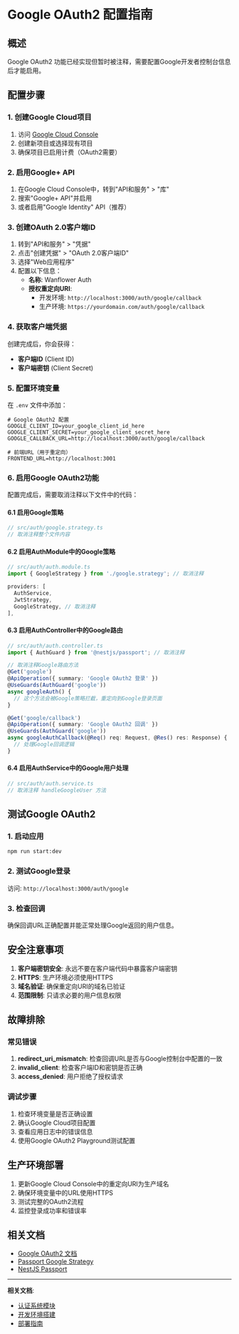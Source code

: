 # Google OAuth2 配置指南

## 概述

Google OAuth2 功能已经实现但暂时被注释，需要配置Google开发者控制台信息后才能启用。

## 配置步骤

### 1. 创建Google Cloud项目

1. 访问 [Google Cloud Console](https://console.cloud.google.com/)
2. 创建新项目或选择现有项目
3. 确保项目已启用计费（OAuth2需要）

### 2. 启用Google+ API

1. 在Google Cloud Console中，转到"API和服务" > "库"
2. 搜索"Google+ API"并启用
3. 或者启用"Google Identity" API（推荐）

### 3. 创建OAuth 2.0客户端ID

1. 转到"API和服务" > "凭据"
2. 点击"创建凭据" > "OAuth 2.0客户端ID"
3. 选择"Web应用程序"
4. 配置以下信息：
   - **名称**: Wanflower Auth
   - **授权重定向URI**: 
     - 开发环境: `http://localhost:3000/auth/google/callback`
     - 生产环境: `https://yourdomain.com/auth/google/callback`

### 4. 获取客户端凭据

创建完成后，你会获得：
- **客户端ID** (Client ID)
- **客户端密钥** (Client Secret)

### 5. 配置环境变量

在 `.env` 文件中添加：

```env
# Google OAuth2 配置
GOOGLE_CLIENT_ID=your_google_client_id_here
GOOGLE_CLIENT_SECRET=your_google_client_secret_here
GOOGLE_CALLBACK_URL=http://localhost:3000/auth/google/callback

# 前端URL（用于重定向）
FRONTEND_URL=http://localhost:3001
```

### 6. 启用Google OAuth2功能

配置完成后，需要取消注释以下文件中的代码：

#### 6.1 启用Google策略
```typescript
// src/auth/google.strategy.ts
// 取消注释整个文件内容
```

#### 6.2 启用AuthModule中的Google策略
```typescript
// src/auth/auth.module.ts
import { GoogleStrategy } from './google.strategy'; // 取消注释

providers: [
  AuthService, 
  JwtStrategy, 
  GoogleStrategy, // 取消注释
],
```

#### 6.3 启用AuthController中的Google路由
```typescript
// src/auth/auth.controller.ts
import { AuthGuard } from '@nestjs/passport'; // 取消注释

// 取消注释Google路由方法
@Get('google')
@ApiOperation({ summary: 'Google OAuth2 登录' })
@UseGuards(AuthGuard('google'))
async googleAuth() {
  // 这个方法会被Google策略拦截，重定向到Google登录页面
}

@Get('google/callback')
@ApiOperation({ summary: 'Google OAuth2 回调' })
@UseGuards(AuthGuard('google'))
async googleAuthCallback(@Req() req: Request, @Res() res: Response) {
  // 处理Google回调逻辑
}
```

#### 6.4 启用AuthService中的Google用户处理
```typescript
// src/auth/auth.service.ts
// 取消注释 handleGoogleUser 方法
```

## 测试Google OAuth2

### 1. 启动应用
```bash
npm run start:dev
```

### 2. 测试Google登录
访问: `http://localhost:3000/auth/google`

### 3. 检查回调
确保回调URL正确配置并能正常处理Google返回的用户信息。

## 安全注意事项

1. **客户端密钥安全**: 永远不要在客户端代码中暴露客户端密钥
2. **HTTPS**: 生产环境必须使用HTTPS
3. **域名验证**: 确保重定向URI的域名已验证
4. **范围限制**: 只请求必要的用户信息权限

## 故障排除

### 常见错误

1. **redirect_uri_mismatch**: 检查回调URL是否与Google控制台中配置的一致
2. **invalid_client**: 检查客户端ID和密钥是否正确
3. **access_denied**: 用户拒绝了授权请求

### 调试步骤

1. 检查环境变量是否正确设置
2. 确认Google Cloud项目配置
3. 查看应用日志中的错误信息
4. 使用Google OAuth2 Playground测试配置

## 生产环境部署

1. 更新Google Cloud Console中的重定向URI为生产域名
2. 确保环境变量中的URL使用HTTPS
3. 测试完整的OAuth2流程
4. 监控登录成功率和错误率

## 相关文档

- [Google OAuth2 文档](https://developers.google.com/identity/protocols/oauth2)
- [Passport Google Strategy](https://github.com/jaredhanson/passport-google-oauth20)
- [NestJS Passport](https://docs.nestjs.com/recipes/passport)

---

**相关文档**:
- [认证系统模块](../modules/auth.md)
- [开发环境搭建](./setup.md)
- [部署指南](./deployment.md)

